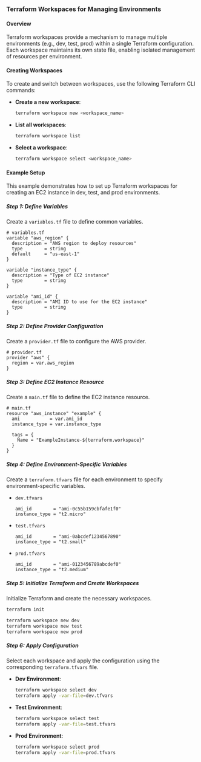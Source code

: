 ### Terraform Workspaces for Managing Environments

#### Overview

Terraform workspaces provide a mechanism to manage multiple environments (e.g., dev, test, prod) within a single Terraform configuration. Each workspace maintains its own state file, enabling isolated management of resources per environment.

#### Creating Workspaces

To create and switch between workspaces, use the following Terraform CLI commands:

- **Create a new workspace**:
  ```bash
  terraform workspace new <workspace_name>
  ```
- **List all workspaces**:
  ```bash
  terraform workspace list
  ```
- **Select a workspace**:
  ```bash
  terraform workspace select <workspace_name>
  ```

#### Example Setup

This example demonstrates how to set up Terraform workspaces for creating an EC2 instance in dev, test, and prod environments.

##### Step 1: Define Variables

Create a `variables.tf` file to define common variables.

```hcl
# variables.tf
variable "aws_region" {
  description = "AWS region to deploy resources"
  type        = string
  default     = "us-east-1"
}

variable "instance_type" {
  description = "Type of EC2 instance"
  type        = string
}

variable "ami_id" {
  description = "AMI ID to use for the EC2 instance"
  type        = string
}
```

##### Step 2: Define Provider Configuration

Create a `provider.tf` file to configure the AWS provider.

```hcl
# provider.tf
provider "aws" {
  region = var.aws_region
}
```

##### Step 3: Define EC2 Instance Resource

Create a `main.tf` file to define the EC2 instance resource.

```hcl
# main.tf
resource "aws_instance" "example" {
  ami           = var.ami_id
  instance_type = var.instance_type

  tags = {
    Name = "ExampleInstance-${terraform.workspace}"
  }
}
```

##### Step 4: Define Environment-Specific Variables

Create a `terraform.tfvars` file for each environment to specify environment-specific variables.

- `dev.tfvars`
  ```hcl
  ami_id        = "ami-0c55b159cbfafe1f0"
  instance_type = "t2.micro"
  ```

- `test.tfvars`
  ```hcl
  ami_id        = "ami-0abcdef1234567890"
  instance_type = "t2.small"
  ```

- `prod.tfvars`
  ```hcl
  ami_id        = "ami-0123456789abcdef0"
  instance_type = "t2.medium"
  ```

##### Step 5: Initialize Terraform and Create Workspaces

Initialize Terraform and create the necessary workspaces.

```bash
terraform init

terraform workspace new dev
terraform workspace new test
terraform workspace new prod
```

##### Step 6: Apply Configuration

Select each workspace and apply the configuration using the corresponding `terraform.tfvars` file.

- **Dev Environment**:
  ```bash
  terraform workspace select dev
  terraform apply -var-file=dev.tfvars
  ```

- **Test Environment**:
  ```bash
  terraform workspace select test
  terraform apply -var-file=test.tfvars
  ```

- **Prod Environment**:
  ```bash
  terraform workspace select prod
  terraform apply -var-file=prod.tfvars
  ```
